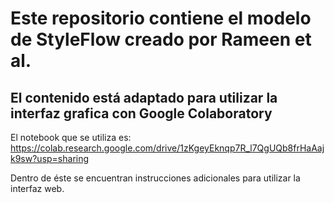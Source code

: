 # Este repositorio contiene el modelo de StyleFlow creado por Rameen et al.
## El contenido está adaptado para utilizar la interfaz grafica con Google Colaboratory

El notebook que se utiliza es: https://colab.research.google.com/drive/1zKgeyEknqp7R_l7QgUQb8frHaAajk9sw?usp=sharing

Dentro de éste se encuentran instrucciones adicionales para utilizar la interfaz web.
